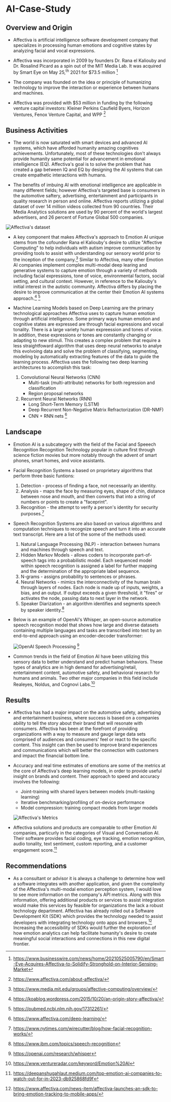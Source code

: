 # AI-Case-Study

## Overview and Origin

* Affectiva is artificial intelligence software development company that specializes in processing human emotions and cognitive states by analyzing facial and vocal expressions.
  
* Affectiva was incorporated in 2009 by founders Dr. Rana el Kaliouby and Dr. Rosalind Picard as a spin out of the MIT Media Lab. It was acquired by Smart Eye on May 25,<sup>th</sup> 2021 for $73.5 million [^1]

* The company was founded on the idea or principle of humanizing technology to improve the interaction or experience between humans and machines. 

* Affectiva was provided with $53 million in funding by the following venture capital investors: Kleiner Perkins Caufield Byers, Horizon Ventures, Fenox Venture Capital, and WPP [^2]

## Business Activities

* The world is now saturated with smart devices and advanced AI systems, which have afforded humanity amazing cognitives achievements. Unfortunately, most of these technologies don't always provide humanity same potential for advancement in emotional intelligience (EQ). Affectiva's goal is to solve the problem that has created a gap between IQ and EQ by designing the AI systems that can create empathetic interactions with humans.

* The benefits of imbuing AI with emotional intelligence are applicable in many different fields; however Affectiva's targeted base is consumers in the automotive saftery, advertising, entertainment and participants in quality research in person and online. Affectiva reports utilizing a global dataset of over 14 million videos collected from 90 countries. Their Media Analytics solutions are used by 90 percent of the world's largest advertisers, and 26 percent of Fortune Global 500 companies.

![Affectiva's dataset](images_folder/data-from-90-countries-min.png)

* A key component that makes Affectiva's approach to Emotion AI unique stems from the cofounder Rana el Kaliouby's desire to utilize "Affective Computing" to help individuals with autism improve communication by providing tools to assist with understanding our sensory world prior to the inception of the company.[^3] Similar to Affectiva, many other Emotion AI companies implement complex multi-modal deep learing and generative systems to capture emotion through a variety of methods including facial expressions, tone of voice, environmental factors, social setting, and cultural context. However, in reference to the Kaliouby's initial interest in the autistic community. Affectiva differs by placing the desire to improve communication at the center their Emotion AI systems approach.[^4] [^5]

* Machine Learning Models based on Deep Learning are the primary technological approaches Affectiva uses to capture human emotion through artificial intelligence. Some primary ways human emotion and cognitive states are expressed are through facial expressions and vocal tonality. There is a large variety human expreession and tones of voice. In addition, these expressions or tones are constantly changing or adapting to new stimuli. This creates a complex problem that require a less straightfoward algorithm that uses deep neural networks to analye this evolvoing data and solve the problem of classifying, segmenting, modeling by automatically extracting features of the data to guide the learning process. Affectiva uses the following two deep learning architectures to accomplish this task:
  
  1. Convolutional Neural Networks (CNN)
     - Multi-task (multi-attribute) networks for both regression and classification
     - Region proposal networks
  2. Recurrent Neural Networks (RNN)
     - Long Short-Term Memory (LSTM)
     - Deep Recurrent Non-Negative Matrix Refractorization (DR-NMF)
     - CNN + RNN nets [^6]

## Landscape

* Emotion AI is a subcategory with the field of the Facial and Speeech Recognition Recognition Technology popular in culture first through science fiction movies but more notably through the advent of smart phones, smart homes, and voice assistants.

* Facial Recognition Systems a based on proprietary algorithms that perform three basic funtions:
  1. Detection - process of finding a face, not necessarily an identity.
  2. Analysis - maps the face by measuring eyes, shape of chin, distance between nose and mouth, and then            converts that into a string of numbers or points to create a "faceprint".
  3. Recognition - the attempt to verify a person's identity for security purposes.[^7]
 
* Speech Recognition Systems are also based on various algorithms and computation techniques to recognize speech and turn it into an accurate text transcript. Here are a list of the some of the methods used:
  1.  Natural Language Processing (NLP) - interaction between humans and machines through speech and text.
  2.  Hidden Markov Models - allows coders to incorporate part-of-speech tags into a probabilistic model. Each        sequenced model within speech recognition is assigned a label for further mapping and the determination         of the appropriate label sequence.
  3.  N-grams - assigns probability to sentences or phrases.
  4.  Neural Networks - mimics the interconnectivity of the human brain through layers of nodes. Each node is         made up of inputs, weights, a bias, and an output. If output exceeds a given threshold, it "fires" or           activates the node, passing data to next layer in the network.
  5.  Speaker Diarization - an algorithm identifies and segments speech by speaker identity.[^8]

* Below is an example of OpenAI's Whisper, an open-source automatice speech recognition model that shows how large and diverse datasets containing multiple languages and tasks are transcribed into text by an end-to-end approach using an encoder-decoder transformer:
 
  ![OpenAI Speech Processing](images_folder/asr-summary-of-model-architecture-desktop.svg) [^9]

      
* Common trends in the field of Emotion AI have been utilizing this sensory data to better understand and predict human behaviors. These types of analytics are in high demand for advertising/retail, entertainment content, automotive safety, and behavioral research for humans and animals. Two other major companies in this field include Realeyes, Noldus, and Cognovi Labs.[^10]

## Results

* Affectiva has had a major impact on the automotive safety, advertising and entertainment business, where success is based on a companies ability to tell the story about their brand that will resonate with consumers. Affectiva has been at the forefront of providing organizations with a way to measure and gauge large data sets comprised of audiences and consumers' feel or react to the specific content. This insight can then be used to improve brand experiences and communications which will better the connection with customers and impact the financial bottom line.

* Accuracy and real time estimates of emotions are some of the metrics at the core of Affectiva's deep learning models, in order to provide useful insight on brands and content. Their approach to speed and accuracy involves the following:
  -  Joint-training with shared layers between models (multi-tasking learning)
  -  Iterative benchmarking/profiling of on-device performance
  -  Model compression: training compact models from larger models
 
  ![Affectiva's Metrics](images_folder/DeepLearningSpeedVsAccuracy.png)

* Affectiva solutions and products are comparable to other Emotion AI companies, particurly in the categories of Visual and Conversation AI. Their software provides facial coding, eye tracking, emotion recognition, audio tonality, text sentiment, custom reporting, and a customer engagement score.[^11]

## Recommendations

* As a consultant or advisor it is always a challenge to determine how well a software integrates with another application, and given the complexity of the Affectiva's multi-modal emotion perception system, I would love to see more information on the company's API metrics. Along with this information, offering additional products or services to assist integration would make this services by feasible for organizations the lack a robust technology department. Affectiva has already rolled out a Software Development Kit (SDK) which provides the technology needed to assist developers with integrating technology onto apps and browsers.[^12] Increasing the accessibility of SDKs would further the exploration of how emotion analytics can help facilitate humanity's desire to create meaningful social interactions and connections in this new digital frontier.


[^1]: https://www.businesswire.com/news/home/20210525005790/en/Smart-Eye-Acquires-Affectiva-to-Solidify-Stronghold-on-Interior-Sensing-Market 
[^2]: https://www.affectiva.com/about-affectiva/
[^3]: https://www.media.mit.edu/groups/affective-computing/overview/
[^4]: https://koablog.wordpress.com/2015/10/20/an-origin-story-affectiva/
[^5]: https://pubmed.ncbi.nlm.nih.gov/17312261/
[^6]: https://www.affectiva.com/deep-learning/
[^7]: https://www.nytimes.com/wirecutter/blog/how-facial-recognition-works/
[^8]: https://www.ibm.com/topics/speech-recognition
[^9]: https://openai.com/research/whisper
[^10]: https://www.ventureradar.com/keyword/Emotion%20AI
[^11]: https://deepanshugahlaut.medium.com/top-emotion-ai-companies-to-watch-out-for-in-2023-db925868fd9f
[^12]: https://www.affectiva.com/news-item/affectiva-launches-an-sdk-to-bring-emotion-tracking-to-mobile-apps/


